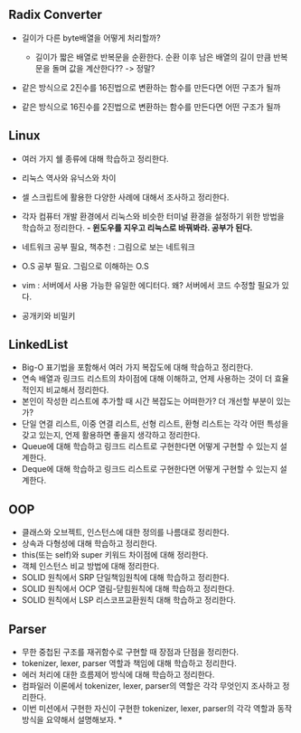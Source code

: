 ## Radix Converter
- 길이가 다른 byte배열을 어떻게 처리할까?
    - 길이가 짧은 배열로 반복문을 순환한다. 순환 이후 남은 배열의 길이 만큼 반복문을 돌며 값을 계산한다?? -> 정말?

- 같은 방식으로 2진수를 16진법으로 변환하는 함수를 만든다면 어떤 구조가 될까

- 같은 방식으로 16진수를 2진법으로 변환하는 함수를 만든다면 어떤 구조가 될까

## Linux
- 여러 가지 쉘 종류에 대해 학습하고 정리한다.

- 리눅스 역사와 유닉스와 차이

- 셀 스크립트에 활용한 다양한 사례에 대해서 조사하고 정리한다.
- 각자 컴퓨터 개발 환경에서 리눅스와 비슷한 터미널 환경을 설정하기 위한 방법을 학습하고 정리한다.
**- 윈도우를 지우고 리눅스로 바꿔봐라. 공부가 된다.**
- 네트워크 공부 필요, 책추천 : 그림으로 보는 네트워크  
- O.S 공부 필요. 그림으로 이해하는 O.S
- vim : 서버에서 사용 가능한 유일한 에디터다. 왜? 서버에서 코드 수정할 필요가 있다. 
- 공개키와 비밀키 

## LinkedList
- Big-O 표기법을 포함해서 여러 가지 복잡도에 대해 학습하고 정리한다.
- 연속 배열과 링크드 리스트의 차이점에 대해 이해하고, 언제 사용하는 것이 더 효율적인지 비교해서 정리한다. 
- 본인이 작성한 리스트에 추가할 때 시간 복잡도는 어떠한가? 더 개선할 부분이 있는가? 
- 단일 연결 리스트, 이중 연결 리스트, 선형 리스트, 환형 리스트는 각각 어떤 특성을 갖고 있는지, 언제 활용하면 좋을지 생각하고 정리한다. 
- Queue에 대해 학습하고 링크드 리스트로 구현한다면 어떻게 구현할 수 있는지 설계한다. 
- Deque에 대해 학습하고 링크드 리스트로 구현한다면 어떻게 구현할 수 있는지 설계한다. 

## OOP
- 클래스와 오브젝트, 인스턴스에 대한 정의를 나름대로 정리한다.
- 상속과 다형성에 대해 학습하고 정리한다.
- this(또는 self)와 super 키워드 차이점에 대해 정리한다.
- 객체 인스턴스 비교 방법에 대해 정리한다.
- SOLID 원칙에서 SRP 단일책임원칙에 대해 학습하고 정리한다.
- SOLID 원칙에서 OCP 열림-닫힘원칙에 대해 학습하고 정리한다. 
- SOLID 원칙에서 LSP 리스코프교환원칙 대해 학습하고 정리한다.

## Parser
- 무한 중첩된 구조를 재귀함수로 구현할 때 장점과 단점을 정리한다. 
- tokenizer, lexer, parser 역할과 책임에 대해 학습하고 정리한다. 
- 에러 처리에 대한 흐름제어 방식에 대해 학습하고 정리한다.
- 컴파일러 이론에서 tokenizer, lexer, parser의 역할은 각각 무엇인지 조사하고 정리한다.
-  이번 미션에서 구현한 자신이 구현한 tokenizer, lexer, parser의 각각 역할과 동작방식을 요약해서 설명해보자. *
